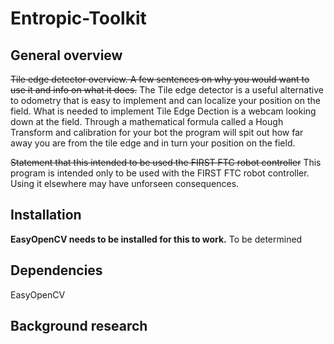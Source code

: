 # Entropic-Toolkit
## General overview
~~Tile edge detector overview. A few sentences on why you would want to use it and info on what it does.~~
The Tile edge detector is a useful alternative to odometry that is easy to implement and can localize your position on the field. What is needed to implement Tile Edge Dection is a webcam looking down at the field. Through a mathematical formula called a Hough Transform and calibration for your bot the program will spit out how far away you are from the tile edge and in turn your position on the field.

~~Statement that this intended to be used the FIRST FTC robot controller~~
This program is intended only to be used with the FIRST FTC robot controller. Using it elsewhere may have unforseen consequences.

## Installation 
**EasyOpenCV needs to be installed for this to work.**
To be determined

## Dependencies
EasyOpenCV

## Background research
